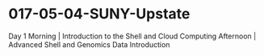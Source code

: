 # 017-05-04-SUNY-Upstate
Day 1 
Morning |	Introduction to the Shell and Cloud Computing
Afternoon |	Advanced Shell and Genomics Data Introduction

